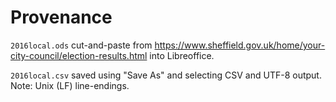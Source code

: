 # Provenance

`2016local.ods`
cut-and-paste from
https://www.sheffield.gov.uk/home/your-city-council/election-results.html
into Libreoffice.

`2016local.csv`
saved using "Save As" and selecting CSV and UTF-8 output.
Note: Unix (LF) line-endings.
